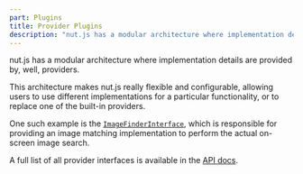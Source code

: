```yaml
---
part: Plugins
title: Provider Plugins
description: "nut.js has a modular architecture where implementation details are provided by, well, providers."
---
```


nut.js has a modular architecture where implementation details are provided by, well, providers.

This architecture makes nut.js really flexible and configurable, allowing users to use different implementations for a particular functionality, or to replace one of the built-in providers.

One such example is the [`ImageFinderInterface`](https://nut-tree.github.io/apidoc/interfaces/provider_image_finder_interface.ImageFinderInterface.html), which is responsible for providing an image matching implementation to perform the actual on-screen image search.

A full list of all provider interfaces is available in the [API docs](https://nut-tree.github.io/apidoc/modules/provider.html).